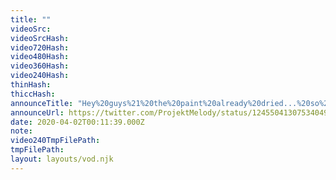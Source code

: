 ```yaml
---
title: ""
videoSrc: 
videoSrcHash: 
video720Hash: 
video480Hash: 
video360Hash: 
video240Hash: 
thinHash: 
thiccHash: 
announceTitle: "Hey%20guys%21%20the%20paint%20already%20dried...%20so%20instead%20I%20think%20we%27ll%20just%20do%20a%20feet%20only%20stream%20%20Happy%20April"
announceUrl: https://twitter.com/ProjektMelody/status/1245504130753404931
date: 2020-04-02T00:11:39.000Z
note: 
video240TmpFilePath: 
tmpFilePath: 
layout: layouts/vod.njk
---
```

